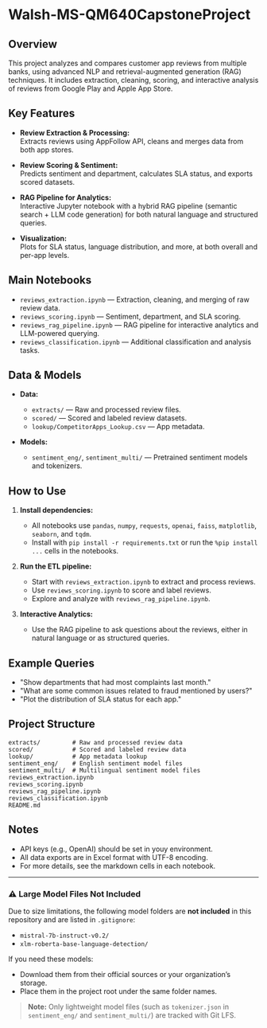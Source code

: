 # Walsh-MS-QM640CapstoneProject

## Overview

This project analyzes and compares customer app reviews from multiple banks, using advanced NLP and retrieval-augmented generation (RAG) techniques. It includes extraction, cleaning, scoring, and interactive analysis of reviews from Google Play and Apple App Store.

## Key Features

- **Review Extraction & Processing:**  
  Extracts reviews using AppFollow API, cleans and merges data from both app stores.

- **Review Scoring & Sentiment:**  
  Predicts sentiment and department, calculates SLA status, and exports scored datasets.

- **RAG Pipeline for Analytics:**  
  Interactive Jupyter notebook with a hybrid RAG pipeline (semantic search + LLM code generation) for both natural language and structured queries.

- **Visualization:**  
  Plots for SLA status, language distribution, and more, at both overall and per-app levels.

## Main Notebooks

- `reviews_extraction.ipynb` — Extraction, cleaning, and merging of raw review data.
- `reviews_scoring.ipynb` — Sentiment, department, and SLA scoring.
- `reviews_rag_pipeline.ipynb` — RAG pipeline for interactive analytics and LLM-powered querying.
- `reviews_classification.ipynb` — Additional classification and analysis tasks.

## Data & Models

- **Data:**

  - `extracts/` — Raw and processed review files.
  - `scored/` — Scored and labeled review datasets.
  - `lookup/CompetitorApps_Lookup.csv` — App metadata.

- **Models:**
  - `sentiment_eng/`, `sentiment_multi/` — Pretrained sentiment models and tokenizers.

## How to Use

1. **Install dependencies:**

   - All notebooks use `pandas`, `numpy`, `requests`, `openai`, `faiss`, `matplotlib`, `seaborn`, and `tqdm`.
   - Install with `pip install -r requirements.txt` or run the `%pip install ...` cells in the notebooks.

2. **Run the ETL pipeline:**

   - Start with `reviews_extraction.ipynb` to extract and process reviews.
   - Use `reviews_scoring.ipynb` to score and label reviews.
   - Explore and analyze with `reviews_rag_pipeline.ipynb`.

3. **Interactive Analytics:**
   - Use the RAG pipeline to ask questions about the reviews, either in natural language or as structured queries.

## Example Queries

- "Show departments that had most complaints last month."
- "What are some common issues related to fraud mentioned by users?"
- "Plot the distribution of SLA status for each app."

## Project Structure

```
extracts/         # Raw and processed review data
scored/           # Scored and labeled review data
lookup/           # App metadata lookup
sentiment_eng/    # English sentiment model files
sentiment_multi/  # Multilingual sentiment model files
reviews_extraction.ipynb
reviews_scoring.ipynb
reviews_rag_pipeline.ipynb
reviews_classification.ipynb
README.md
```

## Notes

- API keys (e.g., OpenAI) should be set in youy environment.
- All data exports are in Excel format with UTF-8 encoding.
- For more details, see the markdown cells in each notebook.

---

### ⚠️ Large Model Files Not Included

Due to size limitations, the following model folders are **not included** in this repository and are listed in `.gitignore`:

- `mistral-7b-instruct-v0.2/`
- `xlm-roberta-base-language-detection/`

If you need these models:

- Download them from their official sources or your organization’s storage.
- Place them in the project root under the same folder names.

> **Note:** Only lightweight model files (such as `tokenizer.json` in `sentiment_eng/` and `sentiment_multi/`) are tracked with Git LFS.
